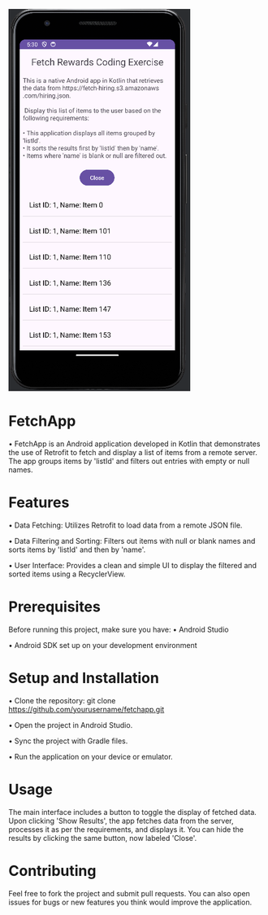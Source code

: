 ![image](https://github.com/jerrymit/FetchApp/blob/master/FetchApp.PNG)

# FetchApp
• FetchApp is an Android application developed in Kotlin that demonstrates the use of Retrofit to fetch and display a list of items from a remote server. The app groups items by 'listId' and filters out entries with empty or null names.

# Features
• Data Fetching: Utilizes Retrofit to load data from a remote JSON file.

• Data Filtering and Sorting: Filters out items with null or blank names and sorts items by 'listId' and then by 'name'.

• User Interface: Provides a clean and simple UI to display the filtered and sorted items using a RecyclerView.

# Prerequisites
Before running this project, make sure you have:
• Android Studio

• Android SDK set up on your development environment

# Setup and Installation
• Clone the repository:
git clone https://github.com/yourusername/fetchapp.git

• Open the project in Android Studio.

• Sync the project with Gradle files.

• Run the application on your device or emulator.

# Usage
The main interface includes a button to toggle the display of fetched data. Upon clicking 'Show Results', the app fetches data from the server, processes it as per the requirements, and displays it. You can hide the results by clicking the same button, now labeled 'Close'.

# Contributing
Feel free to fork the project and submit pull requests. You can also open issues for bugs or new features you think would improve the application.
